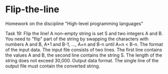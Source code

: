 # Flip-the-line
Homework on the discipline "High-level programming languages"

Task 19: Flip the line!
A non-empty string is set S and two integers A and B. 
You need to "flip" part of the string by swapping the characters 
with numbers A and B, A+1 and B-1, ..., A+n and B-n until A+n < B-n.
The format of the input data. The input file consists of two lines. 
The first line contains the values A and B, the second line contains the string S. 
The length of the string does not exceed 30,000.
Output data format. The single line of the output file must contain the converted string.
